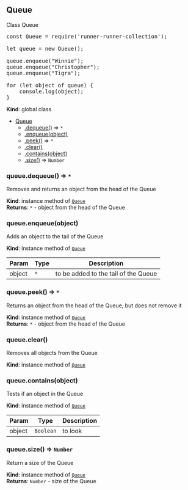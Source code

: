 <a name="Queue"></a>

## Queue
Class Queue
<pre>
const Queue = require('runner-runner-collection');

let queue = new Queue();

queue.enqueue("Winnie");
queue.enqueue("Christopher");
queue.enqueue("Tigra");

for (let object of queue) {
	console.log(object);
}
</pre>

**Kind**: global class  

* [Queue](#Queue)
    * [.dequeue()](#Queue+dequeue) ⇒ <code>\*</code>
    * [.enqueue(object)](#Queue+enqueue)
    * [.peek()](#Queue+peek) ⇒ <code>\*</code>
    * [.clear()](#Queue+clear)
    * [.contains(object)](#Queue+contains)
    * [.size()](#Queue+size) ⇒ <code>Number</code>

<a name="Queue+dequeue"></a>

### queue.dequeue() ⇒ <code>\*</code>
Removes and returns an object from the head of the Queue

**Kind**: instance method of <code>[Queue](#Queue)</code>  
**Returns**: <code>\*</code> - object from the head of the Queue  
<a name="Queue+enqueue"></a>

### queue.enqueue(object)
Adds an object to the tail of the Queue

**Kind**: instance method of <code>[Queue](#Queue)</code>  

| Param | Type | Description |
| --- | --- | --- |
| object | <code>\*</code> | to be added to the tail of the Queue |

<a name="Queue+peek"></a>

### queue.peek() ⇒ <code>\*</code>
Returns an object from the head of the Queue, but does not remove it

**Kind**: instance method of <code>[Queue](#Queue)</code>  
**Returns**: <code>\*</code> - object from the head of the Queue  
<a name="Queue+clear"></a>

### queue.clear()
Removes all objects from the Queue

**Kind**: instance method of <code>[Queue](#Queue)</code>  
<a name="Queue+contains"></a>

### queue.contains(object)
Tests if an object in the Queue

**Kind**: instance method of <code>[Queue](#Queue)</code>  

| Param | Type | Description |
| --- | --- | --- |
| object | <code>Boolean</code> | to look |

<a name="Queue+size"></a>

### queue.size() ⇒ <code>Number</code>
Return a size of the Queue

**Kind**: instance method of <code>[Queue](#Queue)</code>  
**Returns**: <code>Number</code> - size of the Queue  

